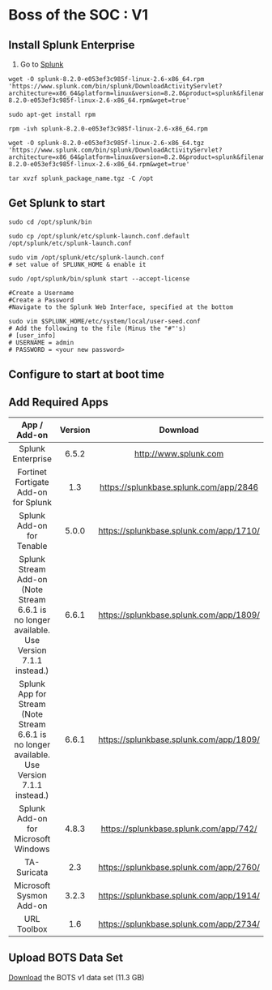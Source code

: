 # Boss of the SOC : V1

## Install Splunk Enterprise
1. Go to [Splunk]()
```
wget -O splunk-8.2.0-e053ef3c985f-linux-2.6-x86_64.rpm 'https://www.splunk.com/bin/splunk/DownloadActivityServlet?architecture=x86_64&platform=linux&version=8.2.0&product=splunk&filename=splunk-8.2.0-e053ef3c985f-linux-2.6-x86_64.rpm&wget=true'

sudo apt-get install rpm

rpm -ivh splunk-8.2.0-e053ef3c985f-linux-2.6-x86_64.rpm
```

```
wget -O splunk-8.2.0-e053ef3c985f-linux-2.6-x86_64.tgz 'https://www.splunk.com/bin/splunk/DownloadActivityServlet?architecture=x86_64&platform=linux&version=8.2.0&product=splunk&filename=splunk-8.2.0-e053ef3c985f-linux-2.6-x86_64.rpm&wget=true'

tar xvzf splunk_package_name.tgz -C /opt
```
## Get Splunk to start
```
sudo cd /opt/splunk/bin

sudo cp /opt/splunk/etc/splunk-launch.conf.default /opt/splunk/etc/splunk-launch.conf

sudo vim /opt/splunk/etc/splunk-launch.conf
# set value of SPLUNK_HOME & enable it

sudo /opt/splunk/bin/splunk start --accept-license

#Create a Username
#Create a Password
#Navigate to the Splunk Web Interface, specified at the bottom

sudo vim $SPLUNK_HOME/etc/system/local/user-seed.conf
# Add the following to the file (Minus the "#"'s)
# [user_info]
# USERNAME = admin
# PASSWORD = <your new password>
```

## Configure to start at boot time

## Add Required Apps
|                                         App / Add-on                                         | Version |                 Download                |
|:--------------------------------------------------------------------------------------------:|:-------:|:---------------------------------------:|
| Splunk Enterprise                                                                            | 6.5.2   | http://www.splunk.com                   |
| Fortinet Fortigate Add-on for Splunk                                                         | 1.3     | https://splunkbase.splunk.com/app/2846  |
| Splunk Add-on for Tenable                                                                    | 5.0.0   | https://splunkbase.splunk.com/app/1710/ |
| Splunk Stream Add-on (Note Stream 6.6.1 is no longer available. Use Version 7.1.1 instead.)  | 6.6.1   | https://splunkbase.splunk.com/app/1809/ |
| Splunk App for Stream (Note Stream 6.6.1 is no longer available. Use Version 7.1.1 instead.) | 6.6.1   | https://splunkbase.splunk.com/app/1809/ |
| Splunk Add-on for Microsoft Windows                                                          | 4.8.3   | https://splunkbase.splunk.com/app/742/  |
| TA-Suricata                                                                                  | 2.3     | https://splunkbase.splunk.com/app/2760/ |
| Microsoft Sysmon Add-on                                                                      | 3.2.3   | https://splunkbase.splunk.com/app/1914/ |
| URL Toolbox                                                                                  | 1.6     | https://splunkbase.splunk.com/app/2734/ |

## Upload BOTS Data Set
[Download](https://s3.amazonaws.com/botsdataset/botsv1/botsv1.json.gz) the BOTS v1 data set (11.3 GB)
